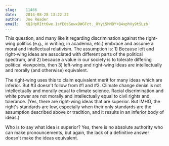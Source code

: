 ```yaml
---
slug:    11466
date:    2014-08-28 13:22:22
author:  Joe Reader
email:   KQIHpRItt6we.1sfE0sSewxDWGFct._0Yyi5hMBY+Q4xphVy9tSLzb
...
```


This question, and many like it regarding discrimination against the
right-wing politics (e.g., in writing, in academia, etc.) embrace and
assume a moral and intellectual relativism. The assumption is: 1)
Because left and right-wing ideas are associated with different parts
of the political spectrum, and 2) because a value in our society is to
tolerate differing political viewpoints, then 3) left-wing and
right-wing ideas are intellectually and morally (and otherwise)
equivalent.

The right-wing uses this to claim equivalent merit for many ideas
which are inferior. But #3 doesn't follow from #1 and #2. Climate
change denial is not intellectually and morally equal to climate
science. Racial discrimination and white power are not morally and
intellectually equal to civil rights and tolerance. (Yes, there are
right-wing ideas that are superior. But IMHO, the right's standards
are low, especially when their only standards are the assumption
described above or tradition, and it results in an inferior body of
ideas.)

Who is to say what idea is superior? Yes, there is no absolute
authority who can make pronouncements, but again, the lack of a
definitive answer doesn't make the ideas equivalent.
